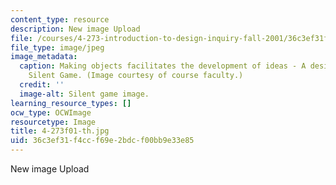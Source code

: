 ```yaml
---
content_type: resource
description: New image Upload
file: /courses/4-273-introduction-to-design-inquiry-fall-2001/36c3ef31f4ccf69e2bdcf00bb9e33e85_4-273f01-th.jpg
file_type: image/jpeg
image_metadata:
  caption: Making objects facilitates the development of ideas - A design from the
    Silent Game. (Image courtesy of course faculty.)
  credit: ''
  image-alt: Silent game image.
learning_resource_types: []
ocw_type: OCWImage
resourcetype: Image
title: 4-273f01-th.jpg
uid: 36c3ef31-f4cc-f69e-2bdc-f00bb9e33e85
---
```

New image Upload

